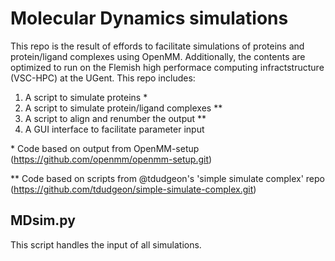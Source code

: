 # Molecular Dynamics simulations

This repo is the result of effords to facilitate simulations of proteins and protein/ligand complexes using OpenMM. Additionally, the contents are optimized to run on the Flemish high performace computing infractstructure (VSC-HPC) at the UGent.
This repo includes:
1. A script to simulate proteins *
2. A script to simulate protein/ligand complexes **
3. A script to align and renumber the output **
4. A GUI interface to facilitate parameter input

\* Code based on output from OpenMM-setup (https://github.com/openmm/openmm-setup.git)

** Code based on scripts from @tdudgeon's 'simple simulate complex' repo (https://github.com/tdudgeon/simple-simulate-complex.git)


## MDsim.py

This script handles the input of all simulations. 

